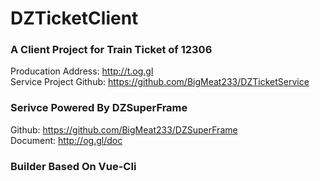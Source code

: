 # DZTicketClient

### A Client Project for Train Ticket of 12306  
Producation Address: http://t.og.gl  
Service Project Github: https://github.com/BigMeat233/DZTicketService  

### Serivce Powered By DZSuperFrame  
Github: https://github.com/BigMeat233/DZSuperFrame  
Document: http://og.gl/doc  

### Builder Based On Vue-Cli  
